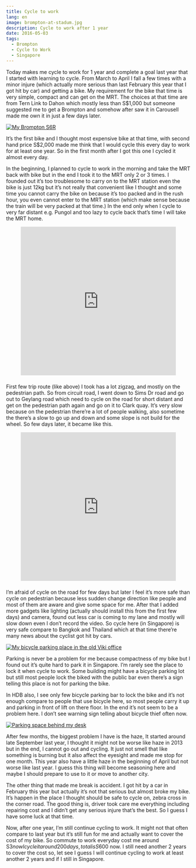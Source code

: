 ```yaml
---
title: Cycle to work
lang: en
image: brompton-at-stadum.jpg
description: Cycle to work after 1 year
date: 2016-05-03
tags:
  - Brompton
  - Cycle to Work
  - Singapore
---
```


Today makes me cycle to work for 1 year and complete a goal last year that I started with learning to cycle. From March to April I fall a few times with a minor injure (which actually more serious than last February this year that I got hit by car) and getting a bike. My requirement for the bike that time is very simple, compact and can get on the MRT. The choices at that time are from Tern Link to Dahon which mostly less than S$1,000 but someone suggested me to get a Brompton and somehow after saw it in Carousell made me own it in just a few days later.

[![My Brompton S6R](brompton-at-stadium-small.jpg)](brompton-at-stadium.jpg)

It’s the first bike and I thought most expensive bike at that time, with second hand price S$2,000 made me think that I would cycle this every day to work for at least one year. So in the first month after I got this one I cycled it almost every day.

In the beginning, I planned to cycle to work in the morning and take the MRT back with bike but in the end I took it to the MRT only 2 or 3 times. I founded out it’s too troublesome to carry on to the MRT station even the bike is just 12kg but it’s not really that convenient like I thought and some time you cannot carry the bike on because it’s too packed and in the rush hour, you even cannot enter to the MRT station (which make sense because the train will be very packed at that time.) In the end only when I cycle to very far distant e.g. Pungol and too lazy to cycle back that’s time I will take the MRT home.

<figure style="display: flex; flex-direction: column">
  <iframe height='405' width='590' frameborder='0' allowtransparency='true' scrolling='true' src='https://www.strava.com/activities/297717880/embed/d2fc226725d110ea391ce75d6ffaa24f06e37dca' style="margin-bottom: 0.5rem; max-width: 100%;"></iframe>
</figure>

First few trip route (like above) I took has a lot zigzag, and mostly on the pedestrian path. So from circuit road, I went down to Sims Dr road and go out to Geylang road which need to cycle on the road for short distant and get on the pedestrian path again and go on it to Clark quay. It’s very slow because on the pedestrian there’re a lot of people walking, also sometime the there’s a slow to go up and down and some slope is not build for the wheel. So few days later, it became like this.

<figure style="display: flex; flex-direction: column">
  <iframe height='405' width='590' frameborder='0' allowtransparency='true' scrolling='true' src='https://www.strava.com/activities/304889870/embed/dec609f3178a02fd711ab62d15617daed239eda7' style="margin-bottom: 0.5rem; max-width: 100%;"></iframe>
</figure>

I’m afraid of cycle on the road for few days but later I feel it’s more safe than cycle on pedestrian because less sudden change direction like people and most of them are aware and give some space for me. After that I added more gadgets like lighting (actually should install this from the first few days) and camera, found out less car is coming to my lane and mostly will slow down even I don’t record the video. So cycle here (in Singapore) is very safe compare to Bangkok and Thailand which at that time there’re many news about the cyclist got hit by cars.

[![My bicycle parking place in the old Viki office](brompton-under-desk-small.jpg)](brompton-under-desk.jpg)

Parking is never be a problem for me because compactness of my bike but I found out it’s quite hard to park it in Singapore. I’m rarely see the place to lock it when cycle to work. Some building might have a bicycle parking lot but still most people lock the biked with the public bar even there’s a sign telling this place is not for parking the bike.

In HDB also, I see only few bicycle parking bar to lock the bike and it’s not enough compare to people that use bicycle here, so most people carry it up and parking in front of lift on there floor. In the end it’s not seem to be a problem here. I don’t see warning sign telling about bicycle thief often now.

[![Parking space behind my desk](office-bike-parking-space-small.jpg)](office-bike-parking-space.jpg)

After few months, the biggest problem I have is the haze, It started around late September last year, I thought it might not be worse like haze in 2013 but in the end, I cannot go out and cycling. It just not smell that like something is burning but it also affect the eyesight and made me stop for one month. This year also have a little haze in the beginning of April but not worse like last year. I guess this thing will become seasoning here and maybe I should prepare to use to it or move to another city.

The other thing that made me break is accident. I got hit by a car in February this year but actually it’s not that serious but almost broke my bike. It’s happen in the place I thought should be safe to cycle on, zebra cross in the corner road. The good thing is, driver took care me everything including repairing cost and I didn’t get any serious injure that’s the best. So I guess I have some luck at that time.

Now, after one year, I’m still continue cycling to work. It might not that often compare to last year but it’s still fun for me and actually want to cover the cost of my bike. So commute to work everyday cost me around S$3 now I cycle it around 200 days, total is S$600 now. I still need another 2 years to cover the cost so, let see I guess I will continue cycling to work at least another 2 years and if I still in Singapore.
